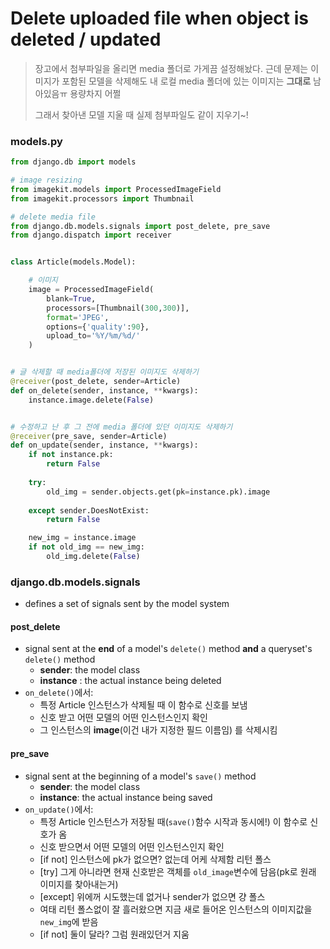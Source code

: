 # Delete uploaded file when object is deleted / updated

> 장고에서 첨부파일을 올리면 media 폴더로 가게끔 설정해놨다. 근데 문제는 이미지가 포함된 모델을 삭제해도 내 로컬 media 폴더에 있는 이미지는 **그대로** 남아있음ㅠ 용량차지 어쩔
>
> 그래서 찾아낸 모델 지울 때 실제 첨부파일도 같이 지우기~!

### models.py

```python
from django.db import models

# image resizing
from imagekit.models import ProcessedImageField
from imagekit.processors import Thumbnail

# delete media file
from django.db.models.signals import post_delete, pre_save
from django.dispatch import receiver


class Article(models.Model):

    # 이미지
    image = ProcessedImageField(
        blank=True,
        processors=[Thumbnail(300,300)],
        format='JPEG',
        options={'quality':90},
        upload_to='%Y/%m/%d/'
    )


# 글 삭제할 때 media폴더에 저장된 이미지도 삭제하기
@receiver(post_delete, sender=Article)
def on_delete(sender, instance, **kwargs):
    instance.image.delete(False)


# 수정하고 난 후 그 전에 media 폴더에 있던 이미지도 삭제하기
@receiver(pre_save, sender=Article)
def on_update(sender, instance, **kwargs):
    if not instance.pk:
        return False
    
    try:
        old_img = sender.objects.get(pk=instance.pk).image
    
    except sender.DoesNotExist:
        return False

    new_img = instance.image
    if not old_img == new_img:
        old_img.delete(False)
```

### django.db.models.signals

- defines a set of signals sent by the model system

#### post_delete

- signal sent at the **end** of a model's `delete()` method **and** a queryset's `delete()` method
  - **sender**: the model class
  - **instance** : the actual instance being deleted
- `on_delete()`에서:
  - 특정 Article 인스턴스가 삭제될 때 이 함수로 신호를 보냄
  - 신호 받고 어떤 모델의 어떤 인스턴스인지 확인
  - 그 인스턴스의 **image**(이건 내가 지정한 필드 이름임) 를 삭제시킴

#### pre_save

- signal sent at the beginning of a model's `save()` method
  - **sender**: the model class
  - **instance**:  the actual instance being saved
- `on_update()`에서:
  - 특정 Article 인스턴스가 저장될 때(`save()`함수 시작과 동시에!) 이 함수로 신호가 옴
  - 신호 받으면서 어떤 모델의 어떤 인스턴스인지 확인
  - [if not] 인스턴스에 pk가 없으면? 없는데 어케 삭제함 리턴 폴스
  - [try] 그게 아니라면 현재 신호받은 객체를 `old_image`변수에 담음(pk로 원래 이미지를 찾아내는거)
  - [except] 위에꺼 시도했는데 없거나 sender가 없으면 걍 폴스
  - 여태 리턴 폴스없이 잘 흘러왔으면 지금 새로 들어온 인스턴스의 이미지값을 `new_img`에 받음
  - [if not] 둘이 달라? 그럼 원래있던거 지움